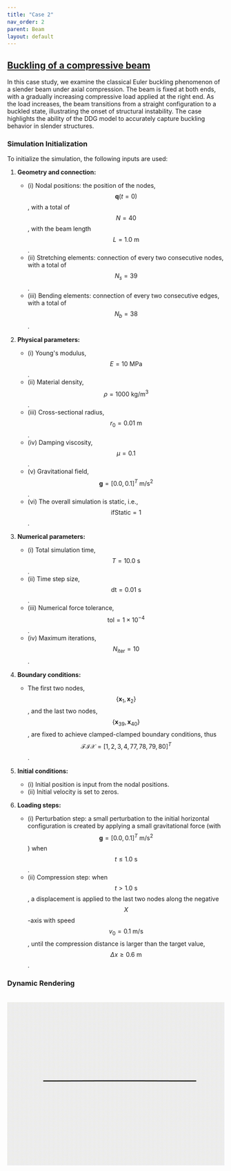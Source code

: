 ```yaml
---
title: "Case 2"
nav_order: 2
parent: Beam
layout: default
---
```


## [Buckling of a compressive beam](https://github.com/weicheng-huang-mechanics/DDG_Tutorial/tree/main/2d_curve/case_2)

In this case study, we examine the classical Euler buckling phenomenon of a slender beam under axial compression. The beam is fixed at both ends, with a gradually increasing compressive load applied at the right end. As the load increases, the beam transitions from a straight configuration to a buckled state, illustrating the onset of structural instability. The case highlights the ability of the DDG model to accurately capture buckling behavior in slender structures.

### Simulation Initialization

To initialize the simulation, the following inputs are used:

1. **Geometry and connection:**
   - (i) Nodal positions: the position of the nodes, $$\mathbf{q}(t=0)$$, with a total of $$N=40$$, with the beam length $$L=1.0\mathrm{~m}$$.
   - (ii) Stretching elements: connection of every two consecutive nodes, with a total of $$N_{s}=39$$.
   - (iii) Bending elements: connection of every two consecutive edges, with a total of $$N_{b}=38$$.

2. **Physical parameters:**
   - (i) Young's modulus, $$E=10\mathrm{~MPa}$$.
   - (ii) Material density, $$\rho=1000\mathrm{~kg/m^3}$$.
   - (iii) Cross-sectional radius, $$r_{0} = 0.01\mathrm{~m}$$.
   - (iv) Damping viscosity, $$\mu = 0.1$$.
   - (v) Gravitational field, $$ \mathbf{g}= [0.0, 0.1]^{T}\mathrm{~m/s^2}$$.
   - (vi) The overall simulation is static, i.e., $$ \mathrm{ifStatic} = 1$$.

3. **Numerical parameters:**
   - (i) Total simulation time, $$T=10.0\mathrm{~s}$$.
   - (ii) Time step size, $$\mathrm{dt} =0.01 \mathrm{~s}$$.
   - (iii) Numerical force tolerance, $$\mathrm{tol} = 1\times10^{-4}$$.
   - (iv) Maximum iterations, $$N_{\mathrm{iter}}=10$$.

4. **Boundary conditions:**
   - The first two nodes, $$\{\mathbf{x}_{1}, \mathbf{x}_{2} \}$$, and the last two nodes, $$\{\mathbf{x}_{39}, \mathbf{x}_{40} \}$$, are fixed to achieve clamped-clamped boundary conditions, thus $$\mathcal{FIX} = [1,2,3,4,77,78,79,80]^{T}$$.

5. **Initial conditions:**
   - (i) Initial position is input from the nodal positions.
   - (ii) Initial velocity is set to zeros.

6. **Loading steps:**
   - (i) Perturbation step: a small perturbation to the initial horizontal configuration is created by applying a small gravitational force (with $$ \mathbf{g}=[0.0,0.1]^{T}\mathrm{~m/s^2}$$) when $$t \le 1.0\mathrm{~s}$$.
   - (ii) Compression step: when $$t>1.0\mathrm{~s}$$, a displacement is applied to the last two nodes along the negative $$X$$-axis with speed $$v_{0} = 0.1\mathrm{~m/s}$$, until the compression distance is larger than the target value, $$\Delta x \ge 0.6\mathrm{~m}$$.

### Dynamic Rendering
<br/><img src='../assets/videos/beam_2.gif' width="600">
